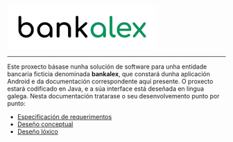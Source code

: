 <img src="doc/img/logo.png" height="100"/>

***

Este proxecto básase nunha solución de software para unha entidade bancaria ficticia denominada **bankalex**, que constará dunha aplicación Android e da documentación correspondente aquí presente. O proxecto estará codificado en Java, e a súa interface está deseñada en lingua galega. Nesta documentación tratarase o seu desenvolvemento punto por punto:

+ [Especificación de requerimentos](doc/1_requerimentos.md)
+ [Deseño conceptual](doc/2_deseno_conceptual.md)
+ [Deseño lóxico](doc/3_deseno_loxico)